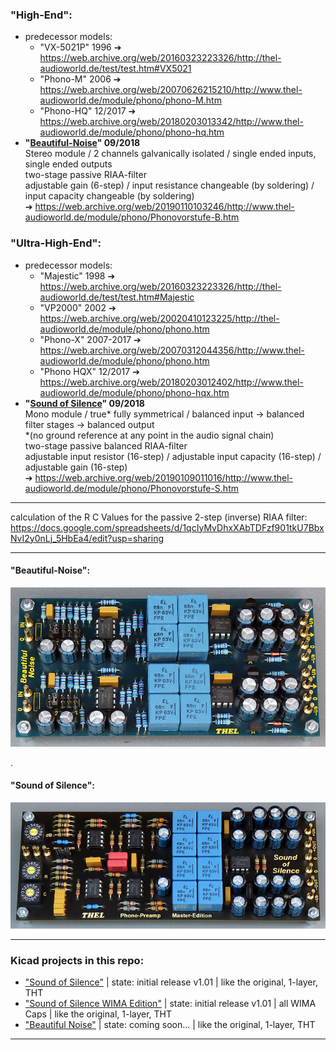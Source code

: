 ### "High-End":  
* predecessor models:
  * "VX-5021P" 1996 ➔ https://web.archive.org/web/20160323223326/http://thel-audioworld.de/test/test.htm#VX5021
  * "Phono-M" 2006 ➔ https://web.archive.org/web/20070626215210/http://www.thel-audioworld.de/module/phono/phono-M.htm
  * "Phono-HQ" 12/2017 ➔ https://web.archive.org/web/20180203013342/http://www.thel-audioworld.de/module/phono/phono-hq.htm
* <b>\"<a href="/hardware/beautiful%20noise">Beautiful-Noise</a>\" 09/2018</b>  
Stereo module / 2 channels galvanically isolated / single ended inputs, single ended outputs  
two-stage passive RIAA-filter  
adjustable gain (6-step) / input resistance changeable (by soldering) / input capacity changeable (by soldering)  
➔ https://web.archive.org/web/20190110103246/http://www.thel-audioworld.de/module/phono/Phonovorstufe-B.htm

### "Ultra-High-End":  
* predecessor models:
  * "Majestic" 1998 ➔ https://web.archive.org/web/20160323223326/http://thel-audioworld.de/test/test.htm#Majestic
  * "VP2000" 2002 ➔ https://web.archive.org/web/20020410123225/http://thel-audioworld.de/module/phono/phono.htm
  * "Phono-X" 2007-2017 ➔ https://web.archive.org/web/20070312044356/http://www.thel-audioworld.de/module/phono/phono.htm
  * "Phono HQX" 12/2017 ➔ https://web.archive.org/web/20180203012402/http://www.thel-audioworld.de/module/phono/phono-hqx.htm
* <b>\"<a href="/hardware/sound%20of%20silence">Sound of Silence</a>\" 09/2018</b>  
Mono module / true\* fully symmetrical / balanced input -> balanced filter stages -> balanced output  
\*(no ground reference at any point in the audio signal chain)  
two-stage passive balanced RIAA-filter  
adjustable input resistor (16-step) / adjustable input capacity (16-step) / adjustable gain (16-step)  
➔ https://web.archive.org/web/20190109011016/http://www.thel-audioworld.de/module/phono/Phonovorstufe-S.htm  

----  
calculation of the R C Values for the passive 2-step (inverse) RIAA filter:  
https://docs.google.com/spreadsheets/d/1qcIyMvDhxXAbTDFzf901tkU7BbxNvI2y0nLj_5HbEa4/edit?usp=sharing  

----  
#### "Beautiful-Noise":  
<img src="pics/Beautiful_noise__2020.jpg" />  
  
.  
  
#### "Sound of Silence":  
<img src="pics/Sound_of_Silence_2021.jpg" />  
  
----  
### Kicad projects in this repo:  
* ["Sound of Silence"](https://github.com/analoghifi/Thel-Phono-Preamps/tree/main/hardware/sound%20of%20silence/KiCad/original) | state: initial release v1.01 | like the original, 1-layer, THT
* ["Sound of Silence WIMA Edition"](https://github.com/analoghifi/Thel-Phono-Preamps/tree/main/hardware/sound%20of%20silence/KiCad/WIMA-Edition) | state: initial release v1.01 | all WIMA Caps | like the original, 1-layer, THT
* ["Beautiful Noise"](https://github.com/analoghifi/Thel-Phono-Preamps/tree/main/hardware/beautiful%20noise/KiCad/original) | state: coming soon... | like the original, 1-layer, THT

----
